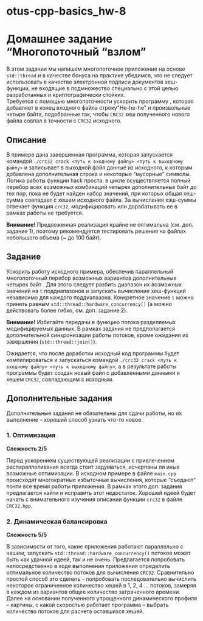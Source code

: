 # otus-cpp-basics_hw-8

# Домашнее задание “Многопоточный “взлом”

В этом задании мы напишем многопоточное приложение на основе `std::thread` и в качестве бонуса на практике убедимся, что не следует использовать в качестве электронной подписи документов хеш-функции, не входящие в подмножество специально с этой целью разработанных и криптографически стойких.  
Требуется с помощью многопоточности ускорить программу , которая добавляет в конец входного файла строку"He-he-he" и произвольные четыре байта, подобранные так, чтобы `CRC32` хеш полученного нового файла совпал в точности с `CRC32` исходного.

## Описание

В примере дана завершенная программа, которая запускается командой `./crc32 crack <путь к входному файлу> <путь к выходному файлу>` и записывает в выходной файл данные из исходного, к которым добавлена дополнительная строка и некоторые “мусорные” символы. Логика работы функции hack проста: в цикле осуществляется полный перебор всех возможных комбинаций четырех дополнительных байт до тех пор, пока не будет найден набор значений, при которых общая хеш-сумма совпадает с хешем исходного файла. За вычисления хэш-суммы отвечает функция `crc32`, модифицировать или дорабатывать ее в рамках работы не требуется.

**Внимание!** Предложенная реализация крайне не оптимальна (см. доп. задание 1), поэтому рекомендуется тестировать решения на файлах небольшого объема (~ до 100 байт).

## Задание

Ускорить работу исходного примера, обеспечив параллельный многопоточный перебор возможных вариантов дополнительных четырех байт . Для этого следует разбить диапазон их возможных значений на `t` поддиапазонов и запускать вычисление хеш-функций независимо для каждого поддиапазона. Конкретное значение `t` можно принять равным `std::thread::hardware_concurrency()` (а можно действовать более
гибко, см. доп. задание 2).

**Внимание!** Избегайте передачи в функцию потока разделяемых модифицируемых
данных. В рамках задания не предполагается дополнительной синхронизации работы
потоков, кроме ожидания их завершения (`std::thread::join()`).

Ожидается, что после доработки исходный код программы будет компилироваться и запускаться командой `./crc32 crack <путь к входному файлу> <путь к выходному файлу>`, а в результате работы программы будет создан новый файл с добавленными данными и хешем `CRC32`, совпадающим с исходным.

## Дополнительные задания

Дополнительные задания не обязательны для сдачи работы, но их выполнение –
хороший способ узнать что-то новое.

### 1. Оптимизация

**Сложность 2/5**

Перед ускорением существующей реализации с привлечением распараллеливания всегда стоит задуматься, исчерпаны ли иные возможные оптимизации. В исходном примере в файле `main.cpp` происходят многократные избыточные вычисления, которые “съедают” почти все время работы приложения. В рамках этого доп. задания
предлагается найти и исправить этот недостаток. Хорошей идеей будет начать с внимательного изучения описании функции `crc32` в файле `CRC32.hpp`.

### 2. Динамическая балансировка

**Сложность 5/5**

В зависимости от того, какие приложения работают параллельно с нашим, запускать `std::thread::hardware_concurrency()` потоков может быть как удачной идеей, так и не очень. Предлагается попробовать непосредственно в ходе выполнения приложения определить оптимальное количество потоков для вычисления `CRC32`. Сравнительно простой способ это сделать - попробовать последовательно вычислить некоторое ограниченное количество хешей в 1, 2, 4 … потоков, замеряя в каждом из вариантов общее количество затраченного времени. Далее на основании полученного упрощенного динамического профиля – картины, с какой скоростью работает программа – выбрать количество потоков для расчета оставшихся хешей.